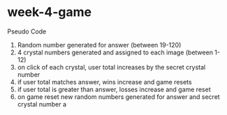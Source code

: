 # week-4-game

Pseudo Code

1. Random number generated for answer (between 19-120)
2. 4 crystal numbers generated and assigned to each image (between 1-12)
3. on click of each crystal, user total increases by the secret crystal number
4. if user total matches answer, wins increase and game resets
5. if user total is greater than answer, losses increase and game reset
6. on game reset new random numbers generated for answer and secret crystal number
a